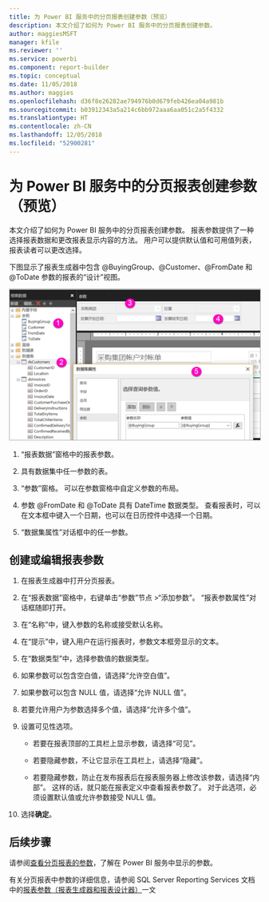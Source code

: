 ```yaml
---
title: 为 Power BI 服务中的分页报表创建参数（预览）
description: 本文介绍了如何为 Power BI 服务中的分页报表创建参数。
author: maggiesMSFT
manager: kfile
ms.reviewer: ''
ms.service: powerbi
ms.component: report-builder
ms.topic: conceptual
ms.date: 11/05/2018
ms.author: maggies
ms.openlocfilehash: d36f8e26282ae794976b0d679feb426ea04a981b
ms.sourcegitcommit: b03912343a5a214c6bb972aaa6aa051c2a5f4332
ms.translationtype: HT
ms.contentlocale: zh-CN
ms.lasthandoff: 12/05/2018
ms.locfileid: "52900281"
---
```

# <a name="create-parameters-for-paginated-reports-in-the-power-bi-service-preview"></a>为 Power BI 服务中的分页报表创建参数（预览）

本文介绍了如何为 Power BI 服务中的分页报表创建参数。  报表参数提供了一种选择报表数据和更改报表显示内容的方法。 用户可以提供默认值和可用值列表，报表读者可以更改选择。  

下图显示了报表生成器中包含 @BuyingGroup、@Customer、@FromDate 和 @ToDate 参数的报表的“设计”视图。 
  
![报表生成器中的参数](media/paginated-reports-parameters/power-bi-paginated-parameters-report-builder.png)
  
1.  “报表数据”窗格中的报表参数。  
  
2.  具有数据集中任一参数的表。  
  
3.  “参数”窗格。 可以在参数窗格中自定义参数的布局。 
  
4.  参数 @FromDate 和 @ToDate 具有 DateTime 数据类型。 查看报表时，可以在文本框中键入一个日期，也可以在日历控件中选择一个日期。 

5.  “数据集属性”对话框中的任一参数。  

  
## <a name="create-or-edit-a-report-parameter"></a>创建或编辑报表参数  
  
1.  在报表生成器中打开分页报表。

1. 在“报表数据”窗格中，右键单击“参数”节点 >“添加参数”。 “报表参数属性”对话框随即打开。  
  
2.  在“名称”中，键入参数的名称或接受默认名称。  
  
3.  在“提示”中，键入用户在运行报表时，参数文本框旁显示的文本。  
  
4.  在“数据类型”中，选择参数值的数据类型。  
  
5.  如果参数可以包含空白值，请选择“允许空白值”。  
  
6.  如果参数可以包含 NULL 值，请选择“允许 NULL 值”。  
  
7.  若要允许用户为参数选择多个值，请选择“允许多个值”。  
  
8.  设置可见性选项。  
  
    -   若要在报表顶部的工具栏上显示参数，请选择“可见”。  
  
    -   若要隐藏参数，不让它显示在工具栏上，请选择“隐藏”。  
  
    -   若要隐藏参数，防止在发布报表后在报表服务器上修改该参数，请选择“内部”。 这样的话，就只能在报表定义中查看报表参数了。 对于此选项，必须设置默认值或允许参数接受 NULL 值。  
  
9. 选择**确定**。 
  
## <a name="next-steps"></a>后续步骤

请参阅[查看分页报表的参数](paginated-reports-view-parameters.md)，了解在 Power BI 服务中显示的参数。

有关分页报表中参数的详细信息，请参阅 SQL Server Reporting Services 文档中的[报表参数（报表生成器和报表设计器）](https://docs.microsoft.com/sql/reporting-services/report-design/report-parameters-report-builder-and-report-designer)一文  

